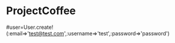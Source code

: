 # ProjectCoffee

#user=User.create!(:email=>'test@test.com',:username=>'test',:password=>'password')